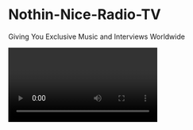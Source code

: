 # Nothin-Nice-Radio-TV
Giving You Exclusive Music and Interviews Worldwide 
<?xml version="1.0" encoding="iso-8859-1"?>
<Videos>
	<Video>
		<Title>Dj Nothin Nice Grammy Member discuss topics for Nothin Nice Radio TV Eps 1</Title>
		<Image>http://rokudev.roku.com/rokudev/examples/videoplayer/images/DjNothinNicejpg</Image>
		<Url>https://youtu.be/E9I8CylVdCk</Url>
	</Video>
	
